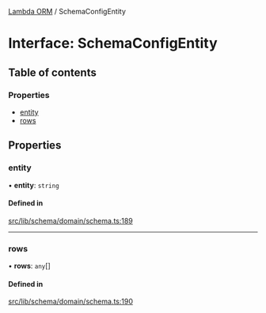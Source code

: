 [Lambda ORM](../README.md) / SchemaConfigEntity

# Interface: SchemaConfigEntity

## Table of contents

### Properties

- [entity](SchemaConfigEntity.md#entity)
- [rows](SchemaConfigEntity.md#rows)

## Properties

### entity

• **entity**: `string`

#### Defined in

[src/lib/schema/domain/schema.ts:189](https://github.com/FlavioLionelRita/lambdaorm/blob/4b4255a5/src/lib/schema/domain/schema.ts#L189)

___

### rows

• **rows**: `any`[]

#### Defined in

[src/lib/schema/domain/schema.ts:190](https://github.com/FlavioLionelRita/lambdaorm/blob/4b4255a5/src/lib/schema/domain/schema.ts#L190)

